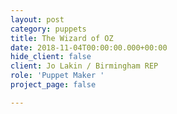 ```yaml
---
layout: post
category: puppets
title: The Wizard of OZ
date: 2018-11-04T00:00:00.000+00:00
hide_client: false
client: Jo Lakin / Birmingham REP
role: 'Puppet Maker '
project_page: false

---
```

